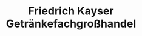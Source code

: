 ---
title: "Friedrich Kayser Getränkefachgroßhandel"
url: /salzwedel/friedrich-kayser-getraenkefachgrosshandel/
shop: Großhandel
---